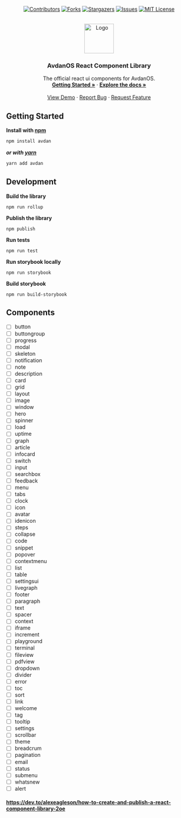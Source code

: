 <div id="top"></div>

<div align="center">
  
  [![Contributors][contributors-shield]][contributors-url]
  [![Forks][forks-shield]][forks-url]
  [![Stargazers][stars-shield]][stars-url]
  [![Issues][issues-shield]][issues-url]
  [![MIT License][license-shield]][license-url]
  
</div>


<!-- PROJECT LOGO -->
<br />
<div align="center">
  <a href="https://github.com/avdan-os/AvdanOS">
    <img src="https://yt3.ggpht.com/Y2utyqID6yqk9qCmocYB0yQIIeyutFne9S9Iuzwc1oIcj638T1H78yftOSemdTsx5sprv29TmQ=s88-c-k-c0x00ffffff-no-rj" alt="Logo" width="80" height="80">
  </a>

  <h3 align="center">AvdanOS <strong>React Component Library</strong></h3>

  <p align="center">
    The official react ui components for AvdanOS.
    <br />
    <a href="https://avdan-os.github.io"><ins><strong>Getting Started »</strong></ins></a>
    ·
    <a href="https://github.com/avdan-os/AvdanOS"><strong>Explore the docs »</strong></a>
    <br />
    <br />
    <a href="https://dynamicos.netlify.app/">View Demo</a>
    ·
    <a href="https://github.com/Avdan-OS/AvdanOS/issues/new?assignees=&labels=&template=bug_report.md">Report Bug</a>
    ·
    <a href="https://github.com/Avdan-OS/AvdanOS/issues/new?assignees=&labels=&template=feature_request.md">Request Feature</a>
  </p>
</div>

## Getting Started
**Install with [npm](https://npmjs.org/)**
```bash
npm install avdan
```
***or with [yarn](https://yarnpkg.com/)***
```bash
yarn add avdan
```

## Development
**Build the library**

```
npm run rollup
```

**Publish the library**

```
npm publish
```

**Run tests**

```
npm run test
```

**Run storybook locally**

```
npm run storybook
```

**Build storybook**

```
npm run build-storybook
```

## Components
- [ ] button
- [ ] buttongroup
- [ ] progress
- [ ] modal
- [ ] skeleton
- [ ] notification
- [ ] note
- [ ] description
- [ ] card
- [ ] grid
- [ ] layout
- [ ] image
- [ ] window
- [ ] hero
- [ ] spinner
- [ ] load
- [ ] uptime
- [ ] graph
- [ ] article
- [ ] infocard
- [ ] switch
- [ ] input
- [ ] searchbox
- [ ] feedback
- [ ] menu
- [ ] tabs
- [ ] clock
- [ ] icon
- [ ] avatar
- [ ] idenicon
- [ ] steps
- [ ] collapse
- [ ] code
- [ ] snippet
- [ ] popover
- [ ] contextmenu
- [ ] list
- [ ] table
- [ ] settingsui
- [ ] livegraph
- [ ] footer
- [ ] paragraph
- [ ] text
- [ ] spacer
- [ ] context
- [ ] iframe
- [ ] increment
- [ ] playground
- [ ] terminal
- [ ] fileview
- [ ] pdfview
- [ ] dropdown
- [ ] divider
- [ ] error
- [ ] toc
- [ ] sort
- [ ] link
- [ ] welcome
- [ ] tag
- [ ] tooltip
- [ ] settings
- [ ] scrollbar
- [ ] theme
- [ ] breadcrum
- [ ] pagination
- [ ] email
- [ ] status
- [ ] submenu
- [ ] whatsnew
- [ ] alert

<!-- MARKDOWN LINKS & IMAGES -->
[contributors-shield]: https://img.shields.io/npm/v/avdan?style=for-the-badge
[contributors-url]: https://github.com/avdan-os/AvdanOS/graphs/contributors
[forks-shield]: https://img.shields.io/snyk/vulnerabilities/npm/avdan?color=blue&style=for-the-badge
[forks-url]: https://github.com/avdan-os/AvdanOS/network/members
[stars-shield]: https://img.shields.io/github/stars/avdan-os/AvdanOS?style=for-the-badge
[stars-url]: https://github.com/avdan-os/AvdanOS/stargazers
[issues-shield]: https://img.shields.io/github/issues/avdan-os/AvdanOS?style=for-the-badge
[issues-url]: https://github.com/avdan-os/AvdanOS/issues
[license-shield]: https://img.shields.io/badge/LICENSE-MIT-orange?style=for-the-badge&logo=github
[license-url]: https://github.com/avdan-os/AvdanOS/blob/master/LICENSE
#### https://dev.to/alexeagleson/how-to-create-and-publish-a-react-component-library-2oe

